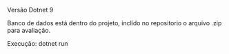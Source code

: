 Versão Dotnet 9

Banco de dados está dentro do projeto, inclído no repositorio o arquivo .zip para avaliação.

Execução: 
dotnet run

